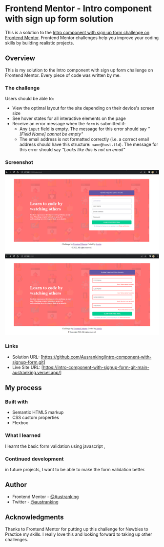# Frontend Mentor - Intro component with sign up form solution

This is a solution to the [Intro component with sign up form challenge on Frontend Mentor](https://www.frontendmentor.io/challenges/intro-component-with-signup-form-5cf91bd49edda32581d28fd1). Frontend Mentor challenges help you improve your coding skills by building realistic projects.

## Overview

This is my solution to the Intro component with sign up form challenge on Frontend Mentor.
Every piece of code was written by me.

### The challenge

Users should be able to:

- View the optimal layout for the site depending on their device's screen size
- See hover states for all interactive elements on the page
- Receive an error message when the `form` is submitted if:
  - Any `input` field is empty. The message for this error should say _"[Field Name] cannot be empty"_
  - The email address is not formatted correctly (i.e. a correct email address should have this structure: `name@host.tld`). The message for this error should say _"Looks like this is not an email"_

### Screenshot

![](./screenshots/Screenshot%202022-10-08%20175911.png)
![](./screenshots/Screenshot%202022-10-10%20140606.png)

### Links

- Solution URL: [https://github.com/Ausranking/intro-component-with-signup-form.git]
- Live Site URL: [https://intro-component-with-signup-form-git-main-austranking.vercel.app/]

## My process

### Built with

- Semantic HTML5 markup
- CSS custom properties
- Flexbox

### What I learned

I learnt the basic form validation using javascript ,

### Continued development

in future projects, I want to be able to make the form validation better.

## Author

- Frontend Mentor - [@Austranking](https://www.frontendmentor.io/profile/Ausranking)
- Twitter - [@austranking](https://www.twitter.com/austinnze1000)

## Acknowledgments

Thanks to Frontend Mentor for putting up this challenge for Newbies to Practice my skills.
I really love this and looking forward to taking up other challenges.
